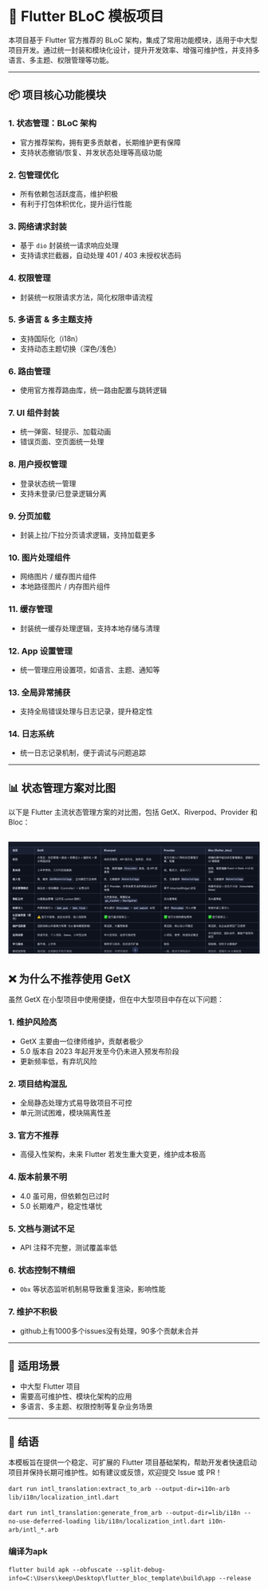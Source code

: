# 🚀 Flutter BLoC 模板项目

本项目基于 Flutter 官方推荐的 BLoC 架构，集成了常用功能模块，适用于中大型项目开发。通过统一封装和模块化设计，提升开发效率、增强可维护性，并支持多语言、多主题、权限管理等功能。

---

## 📦 项目核心功能模块

### 1. 状态管理：BLoC 架构
- 官方推荐架构，拥有更多贡献者，长期维护更有保障
- 支持状态撤销/恢复、并发状态处理等高级功能

### 2. 包管理优化
- 所有依赖包活跃度高，维护积极
- 有利于打包体积优化，提升运行性能

### 3. 网络请求封装
- 基于 `dio` 封装统一请求响应处理
- 支持请求拦截器，自动处理 401 / 403 未授权状态码

### 4. 权限管理
- 封装统一权限请求方法，简化权限申请流程

### 5. 多语言 & 多主题支持
- 支持国际化（i18n）
- 支持动态主题切换（深色/浅色）

### 6. 路由管理
- 使用官方推荐路由库，统一路由配置与跳转逻辑

### 7. UI 组件封装
- 统一弹窗、轻提示、加载动画
- 错误页面、空页面统一处理

### 8. 用户授权管理
- 登录状态统一管理
- 支持未登录/已登录逻辑分离

### 9. 分页加载
- 封装上拉/下拉分页请求逻辑，支持加载更多

### 10. 图片处理组件
- 网络图片 / 缓存图片组件
- 本地路径图片 / 内存图片组件

### 11. 缓存管理
- 封装统一缓存处理逻辑，支持本地存储与清理

### 12. App 设置管理
- 统一管理应用设置项，如语言、主题、通知等

### 13. 全局异常捕获
- 支持全局错误处理与日志记录，提升稳定性

### 14. 日志系统
- 统一日志记录机制，便于调试与问题追踪
---

## 📊 状态管理方案对比图

以下是 Flutter 主流状态管理方案的对比图，包括 GetX、Riverpod、Provider 和 Bloc：

![Flutter 状态管理方案对比图](demo/图片1.png)
---

## ❌ 为什么不推荐使用 GetX

虽然 GetX 在小型项目中使用便捷，但在中大型项目中存在以下问题：

### 1. 维护风险高
- GetX 主要由一位律师维护，贡献者极少
- 5.0 版本自 2023 年起开发至今仍未进入预发布阶段
- 更新频率低，有弃坑风险

### 2. 项目结构混乱
- 全局静态处理方式易导致项目不可控
- 单元测试困难，模块隔离性差

### 3. 官方不推荐
- 高侵入性架构，未来 Flutter 若发生重大变更，维护成本极高

### 4. 版本前景不明
- 4.0 虽可用，但依赖包已过时
- 5.0 长期难产，稳定性堪忧

### 5. 文档与测试不足
- API 注释不完整，测试覆盖率低

### 6. 状态控制不精细
- `Obx` 等状态监听机制易导致重复渲染，影响性能

### 7. 维护不积极
- github上有1000多个issues没有处理，90多个贡献未合并
---

## 🧩 适用场景

- 中大型 Flutter 项目
- 需要高可维护性、模块化架构的应用
- 多语言、多主题、权限控制等复杂业务场景

---

## 📌 结语

本模板旨在提供一个稳定、可扩展的 Flutter 项目基础架构，帮助开发者快速启动项目并保持长期可维护性。如有建议或反馈，欢迎提交 Issue 或 PR！

`dart run intl_translation:extract_to_arb --output-dir=i10n-arb lib/i18n/localization_intl.dart`

`dart run intl_translation:generate_from_arb --output-dir=lib/i18n --no-use-deferred-loading lib/i18n/localization_intl.dart i10n-arb/intl_*.arb`
### 编译为apk
`flutter build apk --obfuscate --split-debug-info=C:\Users\keep\Desktop\flutter_bloc_template\build\app --release`
